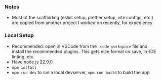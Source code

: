 ### Notes
* Most of the scaffolding (eslint setup, prettier setup, vite configs, etc.) are copied from another project I worked on recently, for expediency

### Local Setup
- Recommended: open in VSCode from the `.code-workspace` file and install the recommended plugins. This gets nice format on save, in-IDE linting, etc.
- Have node.js 22.9.0
- `npm install`
- `npm run dev` to run a local devserver, `npm run build` to build the app
